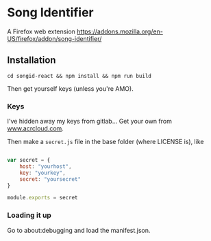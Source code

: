 # Song Identifier

A Firefox web extension https://addons.mozilla.org/en-US/firefox/addon/song-identifier/

## Installation

`cd songid-react && npm install && npm run build`

Then get yourself keys (unless you're AMO).

### Keys

I've hidden away my keys from gitlab... Get your own from www.acrcloud.com.

Then make a `secret.js` file in the base folder (where LICENSE is), like

```javascript

var secret = {
	host: "yourhost",
	key: "yourkey",
	secret: "yoursecret"
}

module.exports = secret
```

### Loading it up

Go to about:debugging and load the manifest.json.
